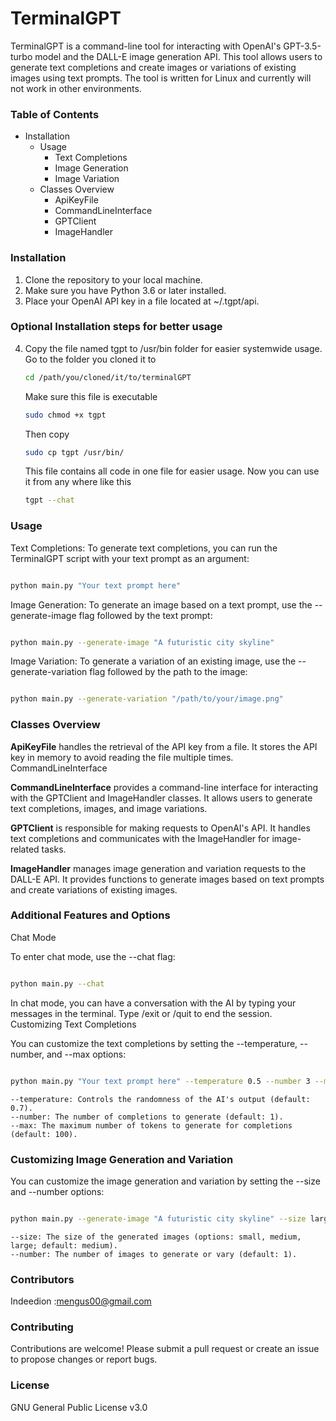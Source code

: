 # TerminalGPT

TerminalGPT is a command-line tool for interacting with OpenAI's GPT-3.5-turbo model and the DALL-E image generation API. This tool allows users to generate text completions and create images or variations of existing images using text prompts. The tool is written for Linux and currently will not work in other environments.

### Table of Contents
- Installation
   - Usage
      - Text Completions
      - Image Generation
      - Image Variation
   - Classes Overview
       - ApiKeyFile
       - CommandLineInterface
       - GPTClient
       - ImageHandler

### Installation

   1. Clone the repository to your local machine.
   2. Make sure you have Python 3.6 or later installed.
   3. Place your OpenAI API key in a file located at ~/.tgpt/api.
  
### Optional Installation steps for better usage
   4. Copy the file named tgpt to /usr/bin folder for easier systemwide usage.
      Go to the folder you cloned it to
      ```bash
      cd /path/you/cloned/it/to/terminalGPT
      ```
      Make sure this file is executable
      ```bash
      sudo chmod +x tgpt
      ```
      Then copy
      ```bash
      sudo cp tgpt /usr/bin/
      ```
      This file contains all code in one file for easier usage.
      Now you can use it from any where like this
      ```bash
      tgpt --chat
      ```

### Usage
Text Completions:
To generate text completions, you can run the TerminalGPT script with your text prompt as an argument:

```bash

python main.py "Your text prompt here"

```
Image Generation:
To generate an image based on a text prompt, use the --generate-image flag followed by the text prompt:

```bash

python main.py --generate-image "A futuristic city skyline"

```
Image Variation:
To generate a variation of an existing image, use the --generate-variation flag followed by the path to the image:

```bash

python main.py --generate-variation "/path/to/your/image.png"

```
### Classes Overview
**ApiKeyFile** handles the retrieval of the API key from a file. It stores the API key in memory to avoid reading the file multiple times.
CommandLineInterface

**CommandLineInterface** provides a command-line interface for interacting with the GPTClient and ImageHandler classes. It allows users to generate text completions, images, and image variations.

**GPTClient** is responsible for making requests to OpenAI's API. It handles text completions and communicates with the ImageHandler for image-related tasks.

**ImageHandler** manages image generation and variation requests to the DALL-E API. It provides functions to generate images based on text prompts and create variations of existing images.

### Additional Features and Options
Chat Mode

To enter chat mode, use the --chat flag:

```bash

python main.py --chat

```
In chat mode, you can have a conversation with the AI by typing your messages in the terminal. Type /exit or /quit to end the session.
Customizing Text Completions

You can customize the text completions by setting the --temperature, --number, and --max options:

```bash

python main.py "Your text prompt here" --temperature 0.5 --number 3 --max 50

```
    --temperature: Controls the randomness of the AI's output (default: 0.7).
    --number: The number of completions to generate (default: 1).
    --max: The maximum number of tokens to generate for completions (default: 100).

### Customizing Image Generation and Variation

You can customize the image generation and variation by setting the --size and --number options:

```bash

python main.py --generate-image "A futuristic city skyline" --size large --number 3

```
    --size: The size of the generated images (options: small, medium, large; default: medium).
    --number: The number of images to generate or vary (default: 1).
    
### Contributors
Indeedion :mengus00@gmail.com

### Contributing

Contributions are welcome! Please submit a pull request or create an issue to propose changes or report bugs.

### License

GNU General Public License v3.0
